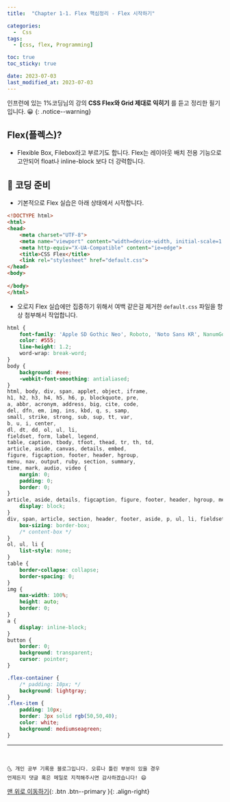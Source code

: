 ```yaml
---
title:  "Chapter 1-1. Flex 핵심정리 - Flex 시작하기" 

categories:
  -  Css
tags:
  - [css, flex, Programming]

toc: true
toc_sticky: true

date: 2023-07-03
last_modified_at: 2023-07-03
---
```


인프런에 있는 1%코딩님의 강의 **CSS Flex와 Grid 제대로 익히기** 를 듣고 정리한 필기입니다. 😀
{: .notice--warning}

## Flex(플렉스)?
- Flexible Box, Filebox라고 부르기도 합니다. Flex는 레이아웃 배치 전용 기능으로 고안되어 float나 inline-block 보다 더 강력합니다.

## 👱 코딩 준비
- 기본적으로 Flex 실습은 아래 상태에서 시작합니다.

```html
<!DOCTYPE html>
<html>
<head>
	<meta charset="UTF-8">
	<meta name="viewport" content="width=device-width, initial-scale=1.0">
	<meta http-equiv="X-UA-Compatible" content="ie=edge">
	<title>CSS Flex</title>
	<link rel="stylesheet" href="default.css">
</head>
<body>
	
</body>
</html>
```

- 오로지 Flex 실습에만 집중하기 위해서 여백 같은걸 제거한 `default.css` 파일을 항상 첨부해서 작업합니다.

```css
html {
	font-family: 'Apple SD Gothic Neo', Roboto, 'Noto Sans KR', NanumGothic, 'Malgun Gothic', sans-serif;
	color: #555;
	line-height: 1.2;
	word-wrap: break-word;
}
body {
	background: #eee;
	-webkit-font-smoothing: antialiased;
}
html, body, div, span, applet, object, iframe,
h1, h2, h3, h4, h5, h6, p, blockquote, pre,
a, abbr, acronym, address, big, cite, code,
del, dfn, em, img, ins, kbd, q, s, samp,
small, strike, strong, sub, sup, tt, var,
b, u, i, center,
dl, dt, dd, ol, ul, li,
fieldset, form, label, legend,
table, caption, tbody, tfoot, thead, tr, th, td,
article, aside, canvas, details, embed,
figure, figcaption, footer, header, hgroup,
menu, nav, output, ruby, section, summary,
time, mark, audio, video {
	margin: 0;
	padding: 0;
	border: 0;
}
article, aside, details, figcaption, figure, footer, header, hgroup, menu, nav, section {
	display: block;
}
div, span, article, section, header, footer, aside, p, ul, li, fieldset, legend, label, a, nav, form {
	box-sizing: border-box;
	/* content-box */
}
ol, ul, li {
	list-style: none;
}
table {
	border-collapse: collapse;
	border-spacing: 0;
}
img {
	max-width: 100%;
	height: auto;
	border: 0;
}
a {
	display: inline-block;
}
button {
	border: 0;
	background: transparent;
	cursor: pointer;
}

.flex-container {
	/* padding: 10px; */
	background: lightgray;
}
.flex-item {
	padding: 10px;
	border: 3px solid rgb(50,50,40);
	color: white;
	background: mediumseagreen;
}
```

***
<br>

    🌜 개인 공부 기록용 블로그입니다. 오류나 틀린 부분이 있을 경우 
    언제든지 댓글 혹은 메일로 지적해주시면 감사하겠습니다! 😄

[맨 위로 이동하기](#){: .btn .btn--primary }{: .align-right}